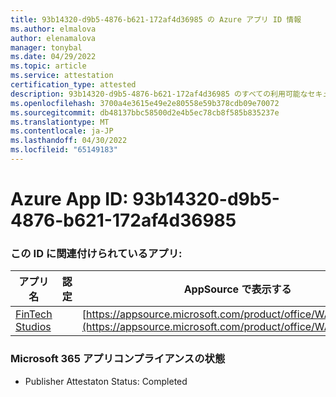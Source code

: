 ```yaml
---
title: 93b14320-d9b5-4876-b621-172af4d36985 の Azure アプリ ID 情報
ms.author: elmalova
author: elenamalova
manager: tonybal
ms.date: 04/29/2022
ms.topic: article
ms.service: attestation
certification_type: attested
description: 93b14320-d9b5-4876-b621-172af4d36985 のすべての利用可能なセキュリティとコンプライアンス情報。
ms.openlocfilehash: 3700a4e3615e49e2e80558e59b378cdb09e70072
ms.sourcegitcommit: db48137bbc58500d2e4b5ec78cb8f585b835237e
ms.translationtype: MT
ms.contentlocale: ja-JP
ms.lasthandoff: 04/30/2022
ms.locfileid: "65149183"
---
```

# <a name="azure-app-id-93b14320-d9b5-4876-b621-172af4d36985"></a>Azure App ID: 93b14320-d9b5-4876-b621-172af4d36985


### <a name="apps-associated-with-this-id"></a>この ID に関連付けられているアプリ:
| **アプリ名** | **認定** | **AppSource で表示する** |
|--------------|---------------|-----------------------|
| [FinTech Studios](../forward/WA200003969.md) |  | [https://appsource.microsoft.com/product/office/WA200003969](https://appsource.microsoft.com/product/office/WA200003969) |

### <a name="microsoft-365-app-compliance-status"></a>Microsoft 365 アプリコンプライアンスの状態
- Publisher Attestaton Status: Completed
